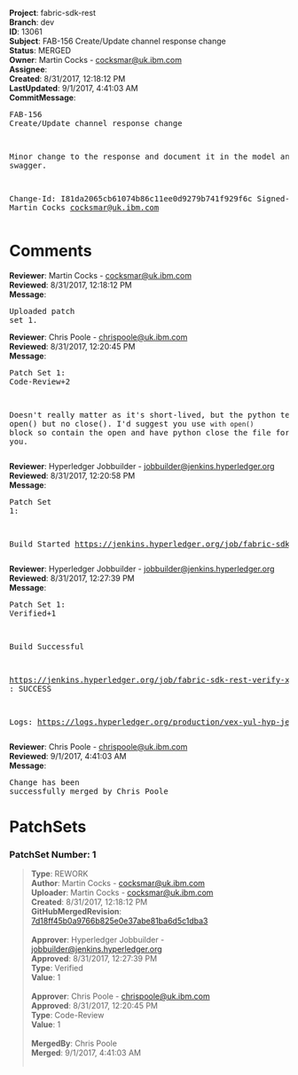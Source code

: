 <strong>Project</strong>: fabric-sdk-rest<br><strong>Branch</strong>: dev<br><strong>ID</strong>: 13061<br><strong>Subject</strong>: FAB-156 Create/Update channel response change<br><strong>Status</strong>: MERGED<br><strong>Owner</strong>: Martin Cocks - cocksmar@uk.ibm.com<br><strong>Assignee</strong>:<br><strong>Created</strong>: 8/31/2017, 12:18:12 PM<br><strong>LastUpdated</strong>: 9/1/2017, 4:41:03 AM<br><strong>CommitMessage</strong>:<br><pre>FAB-156 Create/Update channel response change

Minor change to the response and document it in the model and
swagger.

Change-Id: I81da2065cb61074b86c11ee0d9279b741f929f6c
Signed-off-by: Martin Cocks <cocksmar@uk.ibm.com>
</pre><h1>Comments</h1><strong>Reviewer</strong>: Martin Cocks - cocksmar@uk.ibm.com<br><strong>Reviewed</strong>: 8/31/2017, 12:18:12 PM<br><strong>Message</strong>: <pre>Uploaded patch set 1.</pre><strong>Reviewer</strong>: Chris Poole - chrispoole@uk.ibm.com<br><strong>Reviewed</strong>: 8/31/2017, 12:20:45 PM<br><strong>Message</strong>: <pre>Patch Set 1: Code-Review+2

Doesn't really matter as it's short-lived, but the python test has open() but no close(). I'd suggest you use `with open()` block so contain the open and have python close the file for you.</pre><strong>Reviewer</strong>: Hyperledger Jobbuilder - jobbuilder@jenkins.hyperledger.org<br><strong>Reviewed</strong>: 8/31/2017, 12:20:58 PM<br><strong>Message</strong>: <pre>Patch Set 1:

Build Started https://jenkins.hyperledger.org/job/fabric-sdk-rest-verify-x86_64/6/</pre><strong>Reviewer</strong>: Hyperledger Jobbuilder - jobbuilder@jenkins.hyperledger.org<br><strong>Reviewed</strong>: 8/31/2017, 12:27:39 PM<br><strong>Message</strong>: <pre>Patch Set 1: Verified+1

Build Successful 

https://jenkins.hyperledger.org/job/fabric-sdk-rest-verify-x86_64/6/ : SUCCESS

Logs: https://logs.hyperledger.org/production/vex-yul-hyp-jenkins-1/fabric-sdk-rest-verify-x86_64/6</pre><strong>Reviewer</strong>: Chris Poole - chrispoole@uk.ibm.com<br><strong>Reviewed</strong>: 9/1/2017, 4:41:03 AM<br><strong>Message</strong>: <pre>Change has been successfully merged by Chris Poole</pre><h1>PatchSets</h1><h3>PatchSet Number: 1</h3><blockquote><strong>Type</strong>: REWORK<br><strong>Author</strong>: Martin Cocks - cocksmar@uk.ibm.com<br><strong>Uploader</strong>: Martin Cocks - cocksmar@uk.ibm.com<br><strong>Created</strong>: 8/31/2017, 12:18:12 PM<br><strong>GitHubMergedRevision</strong>: [7d18ff45b0a9766b825e0e37abe81ba6d5c1dba3](https://github.com/hyperledger-gerrit-archive/fabric-sdk-rest/commit/7d18ff45b0a9766b825e0e37abe81ba6d5c1dba3)<br><br><strong>Approver</strong>: Hyperledger Jobbuilder - jobbuilder@jenkins.hyperledger.org<br><strong>Approved</strong>: 8/31/2017, 12:27:39 PM<br><strong>Type</strong>: Verified<br><strong>Value</strong>: 1<br><br><strong>Approver</strong>: Chris Poole - chrispoole@uk.ibm.com<br><strong>Approved</strong>: 8/31/2017, 12:20:45 PM<br><strong>Type</strong>: Code-Review<br><strong>Value</strong>: 1<br><br><strong>MergedBy</strong>: Chris Poole<br><strong>Merged</strong>: 9/1/2017, 4:41:03 AM<br><br></blockquote>
